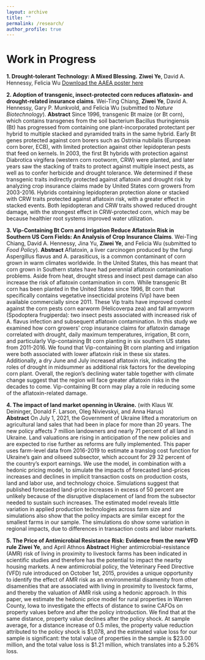 ```yaml
---
layout: archive
title: ""
permalink: /research/
author_profile: true
---
```


# Work in Progress
**1. Drought-tolerant Technology: A Mixed Blessing.** **Ziwei Ye**, David A. Hennessy, Felicia Wu
[Download the AAEA poster here](http://ziweiye.github.io/files/full_v2.pdf)

**2. Adoption of transgenic, insect-protected corn reduces aflatoxin- and drought-related insurance claims**. Wei-Ting Chiang, **Ziwei Ye**, David A. Hennessy, Gary P. Munkvold, and Felicia Wu (submitted to *Nature Biotechnology*).
**Abstract** Since 1996, transgenic Bt maize (or Bt corn), which contains transgenes from the soil bacterium Bacillus thuringiensis (Bt) has progressed from containing one plant-incorporated protectant per hybrid to multiple stacked and pyramided traits in the same hybrid. Early Bt genes protected against corn borers such as Ostrinia nubilalis (European corn borer, ECB), with limited protection against other lepidopteran pests that feed on kernels. In 2003, the first Bt hybrids with protection against Diabrotica virgifera (western corn rootworm, CRW) were planted, and later years saw the stacking of traits to protect against multiple insect pests, as well as to confer herbicide and drought tolerance. We determined if these transgenic traits indirectly protected against aflatoxin and drought risk by analyzing crop insurance claims made by United States corn growers from 2003-2016. Hybrids containing lepidopteran protection alone or stacked with CRW traits protected against aflatoxin risk, with a greater effect in stacked events. Both lepidopteran and CRW traits showed reduced drought damage, with the strongest effect in CRW-protected corn, which may be because healthier root systems improved water utilization.

**3. Vip-Containing Bt Corn and Irrigation Reduce Aflatoxin Risk in Southern US Corn Fields: An Analysis of Crop Insurance Claims**. Wei-Ting Chiang, David A. Hennessy, Jina Yu, **Ziwei Ye**, and Felicia Wu (submitted to *Food Policy*). 
**Abstract** Aflatoxin, a liver carcinogen produced by the fungi Aspergillus flavus and A. parasiticus, is a common contaminant of corn grown in warm climates worldwide. In the United States, this has meant that corn grown in Southern states have had perennial aflatoxin contamination problems. Aside from heat, drought stress and insect pest damage can also increase the risk of aflatoxin contamination in corn. While transgenic Bt corn has been planted in the United States since 1996, Bt corn that specifically contains vegetative insecticidal proteins (Vip) have been available commercially since 2011. These Vip traits have improved control against the corn pests corn earworm (Helicoverpa zea) and fall armyworm (Spodoptera frugiperda): two insect pests associated with increased risk of A. flavus infection and subsequent aflatoxin contamination. In this study we examined how corn growers’ crop insurance claims for aflatoxin damage correlated with drought, daily maximum temperatures, irrigation, Bt corn, and particularly Vip-containing Bt corn planting in six southern US states from 2011-2016. We found that Vip-containing Bt corn planting and irrigation were both associated with lower aflatoxin risk in these six states. Additionally, a dry June and July  increased aflatoxin risk, indicating the roles of drought in midsummer as additional risk factors for the developing corn plant. Overall, the region’s declining water table together with climate change suggest that the region will face greater aflatoxin risks in the decades to come. Vip-containing Bt corn may play a role in reducing some of the aflatoxin-related damage. 

**4. The impact of land market openning in Ukraine.** (with Klaus W. Deininger, Donald F. Larson, Oleg Nivievskyi, and Anna Harus)  
**Abstract** On July 1, 2021, the Government of Ukraine lifted a moratorium on agricultural land sales that had been in place for more than 20 years. The new policy affects 7 million landowners and nearly 71 percent of all land in Ukraine. Land valuations are rising in anticipation of the new policies and are expected to rise further as reforms are fully implemented. This paper uses farm-level data from 2016-2019 to estimate a translog cost function for Ukraine’s gain and oilseed subsector, which account for 29 32 percent of the country’s export earnings. We use the model, in combination with a hedonic pricing model, to simulate the impacts of forecasted land-prices increases and declines in implicit transaction costs on production costs, land and labor use, and technology choice. Simulations suggest that published forecasted land-price increases in excess of 50 percent are unlikely because of the disruptive displacement of land from the subsector needed to sustain such increases. The estimated model reveals little variation in applied production technologies across farm size and simulations also show that the policy impacts are similar except for the smallest farms in our sample. The simulations do show some variation in regional impacts, due to differences in transaction costs and labor markets.

**5. The Price of Antimicrobial Resistance Risk: Evidence from the new VFD rule** **Ziwei Ye**, and April Athnos
**Abstract** Higher antimicrobial-resistance (AMR) risk of living in proximity to livestock farms has been indicated in scientific studies and therefore has the potential to impact the nearby housing markets. A new antimicrobial policy, the Veterinary Feed Directive (VFD) rule introduced on October 1st, 2015, provides a unique opportunity to identify the effect of AMR risk as an environmental disamenity from other disamenities that are associated with living in proximity to livestock farms, and thereby the valuation of AMR risk using a hedonic approach. In this paper, we estimate the hedonic price model for rural properties in Warren County, Iowa to investigate the effects of distance to swine CAFOs on property values before and after the policy introduction. We find that at the same distance, property value declines after the policy shock. At sample average, for a distance increase of 0.5 miles, the property value reduction attributed to the policy shock is $1,078, and the estimated value loss for our sample is significant: the total value of properties in the sample is $23.00 million, and the total value loss is $1.21 million, which translates into a 5.26% loss. 



